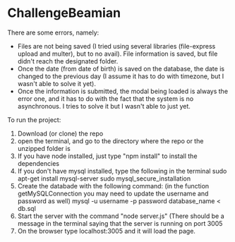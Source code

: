 # ChallengeBeamian

There are some errors, namely:
- Files are not being saved (I tried using several libraries (file-express upload and multer), but to no avail). File information is saved, but file didn't reach the designated folder.
- Once the date (from date of birth) is saved on the database, the date is changed to the previous day (I assume it has to do with timezone, but I wasn't able to solve it yet).
- Once the information is submitted, the modal being loaded is always the error one, and it has to do with the fact that the system is no asynchronous. I tries to solve it but I wasn't able to just yet.

To run the project:
1. Download (or clone) the repo
2. open the terminal, and go to the directory where the repo or the unzipped folder is
3. If you have node installed, just type "npm install" to install the dependencies
4. If you don't have mysql installed, type the following in the terminal
sudo apt-get install mysql-server
sudo mysql_secure_installation 
5. Create the databade with the following command: (in the function getMySQLConnection you may need to update the username and password as well)
mysql -u username -p password database_name < db.sql
6. Start the server with the command "node server.js" (There should be a message in the terminal saying that the server is running on port 3005
7. On the browser type localhost:3005 and it will load the page.
